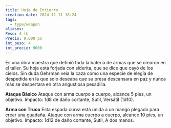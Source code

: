 ```yaml
---
title: Hoja de Entierro
creation date: 2024-12-11 18:24
tags:
  - type/weapon
aliases: 
Peso: 4 lb
Precio: 9.000 po
int_peso: 4
int_precio: 9000
---
```

Es una obra maestra que definió toda la batería de armas que se crearon en el taller. Su hoja está forjada con siderita, que se dice que cayó de los cielos. Sin duda Gehrman veía la caza como una especie de elegía de despedida en la que solo deseaba que su presa descansara en paz y nunca más se despertara en otra angustiosa pesadilla.  

**Ataque Básico**
Ataque con arma cuerpo a cuerpo, alcance 5 pies, un objetivo.
Impacto: 1d8 de daño cortante, Sutil, Versátil (1d10).

**Arma con Truco**
Esta espada curva está unida a un mango plegado para crear una guadaña. 
Ataque con arma cuerpo a cuerpo, alcance 10 pies, un objetivo.
Impacto: 1d12 de daño cortante, Sutil, A dos manos.

